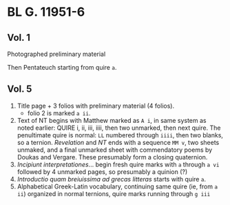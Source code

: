 # BL G. 11951-6

## Vol. 1

Photographed preliminary material

Then Pentateuch starting from quire `a`.



## Vol. 5

1. Title page + 3 folios with preliminary material (4 folios).
    - folio 2 is marked `a ii`.
2. Text of NT begins with Matthew marked as `A i`, in same system as noted earlier: QUIRE i, ii, iii, iiii, then two unmarked, then next quire. The penultimate quire is normal: `LL` numbered through `iiii`, then two blanks, so a ternion. *Revelation* and *NT* ends with a sequence `MM v`, two sheets unmaked, and a final unmarked sheet with commendatory poems by Doukas and Vergare.  These presumably form a closing quaternion.
3. *Incipiunt interpretationes*... begin fresh quire marks with `a` through `a vi` followed by 4 unmarked pages, so presumably a quinion (?)
4. *Introductio quam breiuissima ad grecas litteras* starts with quire `a`.
5. Alphabetical Greek-Latin vocabulary, continuing same quire (ie, from `a ii`) organized in normal ternions, quire marks running through `g iii`


